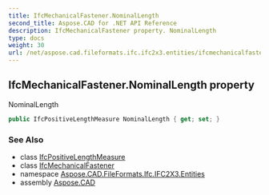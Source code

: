 ```yaml
---
title: IfcMechanicalFastener.NominalLength
second_title: Aspose.CAD for .NET API Reference
description: IfcMechanicalFastener property. NominalLength
type: docs
weight: 30
url: /net/aspose.cad.fileformats.ifc.ifc2x3.entities/ifcmechanicalfastener/nominallength/
---
```

## IfcMechanicalFastener.NominalLength property

NominalLength

```csharp
public IfcPositiveLengthMeasure NominalLength { get; set; }
```

### See Also

* class [IfcPositiveLengthMeasure](../../../aspose.cad.fileformats.ifc.ifc2x3.types/ifcpositivelengthmeasure/)
* class [IfcMechanicalFastener](../)
* namespace [Aspose.CAD.FileFormats.Ifc.IFC2X3.Entities](../../ifcmechanicalfastener/)
* assembly [Aspose.CAD](../../../)


